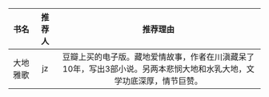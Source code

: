 |书名|推荐人|推荐理由|
|:--:|:---:|:--:|
|大地雅歌|jz|豆瓣上买的电子版。藏地爱情故事，作者在川滇藏呆了10年，写出3部小说。另两本悲悯大地和水乳大地，文学功底深厚，情节巨赞。|
